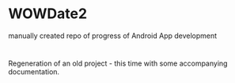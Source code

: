 # WOWDate2
manually created repo of progress of Android App development
# 
Regeneration of an old project - this time with some accompanying documentation.
